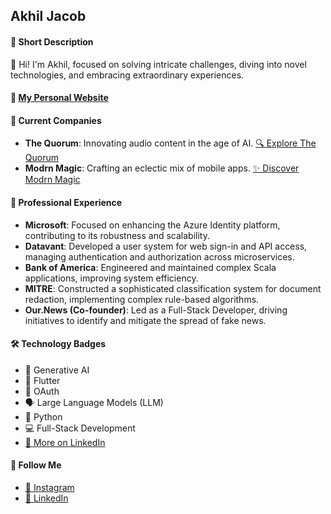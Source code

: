 ##  **Akhil Jacob** 

#### 📝 **Short Description**
👋 Hi! I'm Akhil, focused on solving intricate challenges, diving into novel technologies, and embracing extraordinary experiences.

#### 🔗 **[My Personal Website](https://www.akhiljacob.com)**

#### 💼 **Current Companies**
- **The Quorum**: Innovating audio content in the age of AI. [🔍 Explore The Quorum](https://thequorum.app)
- **Modrn Magic**: Crafting an eclectic mix of mobile apps. [✨ Discover Modrn Magic](https://modrnmagic.app)

#### 🏢 **Professional Experience**
- **Microsoft**: Focused on enhancing the Azure Identity platform, contributing to its robustness and scalability.
- **Datavant**: Developed a user system for web sign-in and API access, managing authentication and authorization across microservices.
- **Bank of America**: Engineered and maintained complex Scala applications, improving system efficiency.
- **MITRE**: Constructed a sophisticated classification system for document redaction, implementing complex rule-based algorithms.
- **Our.News (Co-founder)**: Led as a Full-Stack Developer, driving initiatives to identify and mitigate the spread of fake news.

#### 🛠 **Technology Badges**
- 🧠 Generative AI
- 📱 Flutter
- 🔐 OAuth
- 🗣️ Large Language Models (LLM)
- 🐍 Python
- 💻 Full-Stack Development
- [🔗 More on LinkedIn](https://www.linkedin.com/in/akhilcjacob)

#### 📱 **Follow Me**
- [📸 Instagram](https://www.instagram.com/akhil.cjacob/)
- [💼 LinkedIn](https://www.linkedin.com/in/akhilcjacob)
